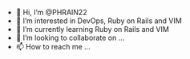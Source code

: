 - 👋 Hi, I’m @PHRAIN22
- 👀 I’m interested in DevOps, Ruby on Rails and VIM
- 🌱 I’m currently learning Ruby on Rails and VIM
- 💞️ I’m looking to collaborate on ...
- 📫 How to reach me ...

<!---
PHRAIN22/PHRAIN22 is a ✨ special ✨ repository because its `README.md` (this file) appears on your GitHub profile.
You can click the Preview link to take a look at your changes.
--->
